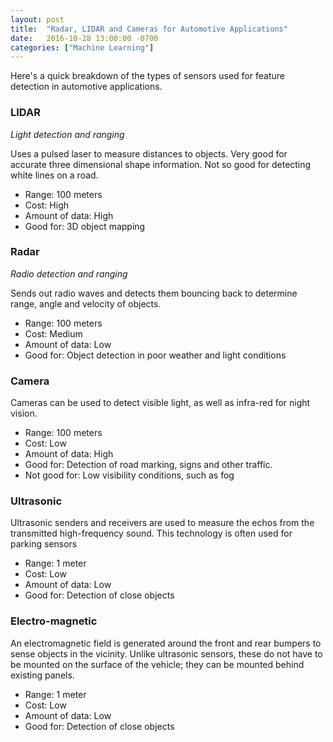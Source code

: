```yaml
---
layout: post
title:  "Radar, LIDAR and Cameras for Automotive Applications"
date:   2016-10-28 13:00:00 -0700
categories: ["Machine Learning"]
---
```


Here's a quick breakdown of the types of sensors used for feature detection in automotive applications.

### LIDAR
_Light detection and ranging_

Uses a pulsed laser to measure distances to objects. Very good for accurate three dimensional shape information. Not so good for detecting white lines on a road.

* Range: 100 meters
* Cost: High
* Amount of data: High
* Good for: 3D object mapping

### Radar
_Radio detection and ranging_

Sends out radio waves and detects them bouncing back to determine range, angle and velocity of objects.

* Range: 100 meters
* Cost: Medium
* Amount of data: Low
* Good for: Object detection in poor weather and light conditions

### Camera
Cameras can be used to detect visible light, as well as infra-red for night vision.

* Range: 100 meters
* Cost: Low
* Amount of data: High
* Good for: Detection of road marking, signs and other traffic.
* Not good for: Low visibility conditions, such as fog


### Ultrasonic
Ultrasonic senders and receivers are used to measure the echos from the transmitted high-frequency sound. This technology is often used for parking sensors

* Range: 1 meter
* Cost: Low
* Amount of data: Low
* Good for: Detection of close objects


### Electro-magnetic
An electromagnetic field is generated around the front and rear bumpers to sense objects in the vicinity. Unlike ultrasonic sensors, these do not have to be mounted on the surface of the vehicle; they can be mounted behind existing panels.

* Range: 1 meter
* Cost: Low
* Amount of data: Low
* Good for: Detection of close objects

